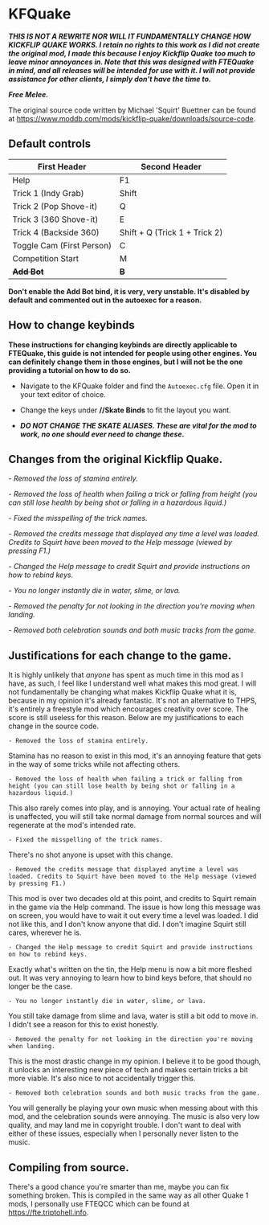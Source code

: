 # KFQuake
***THIS IS NOT A REWRITE NOR WILL IT FUNDAMENTALLY CHANGE HOW KICKFLIP QUAKE WORKS. I retain no rights to this work as I did not create the original mod, I made this because I enjoy Kickflip Quake too much to leave minor annoyances in. Note that this was designed with FTEQuake in mind, and all releases will be intended for use with it. I will not provide assistance for other clients, I simply don't have the time to.***

***Free Melee.***

The original source code written by Michael 'Squirt' Buettner can be found at https://www.moddb.com/mods/kickflip-quake/downloads/source-code.

## Default controls

First Header  | Second Header
------------- | -------------
Help  | F1
Trick 1 (Indy Grab)  | Shift
Trick 2 (Pop Shove-it)  | Q
Trick 3 (360 Shove-it)  | E
Trick 4 (Backside 360)  | Shift + Q (Trick 1 + Trick 2)
Toggle Cam (First Person)  | C
Competition Start | M
**~~Add Bot~~**| **~~B~~**

**Don't enable the Add Bot bind, it is very, very unstable. It's disabled by default and commented out in the autoexec for a reason.**

## How to change keybinds

**These instructions for changing keybinds are directly applicable to FTEQuake, this guide is not intended for people using other engines. You can definitely change them in those engines, but I will not be the one providing a tutorial on how to do so.**

* Navigate to the KFQuake folder and find the `Autoexec.cfg` file. Open it in your text editor of choice.

* Change the keys under **//Skate Binds** to fit the layout you want.

* ***DO NOT CHANGE THE SKATE ALIASES. These are vital for the mod to work, no one should ever need to change these.***

## Changes from the original Kickflip Quake.

*- Removed the loss of stamina entirely.*

*- Removed the loss of health when failing a trick or falling from height (you can still lose health by being shot or falling in a hazardous liquid.)*

*- Fixed the misspelling of the trick names.*

*- Removed the credits message that displayed any time a level was loaded. Credits to Squirt have been moved to the Help message (viewed by pressing F1.)*

*- Changed the Help message to credit Squirt and provide instructions on how to rebind keys.*

*- You no longer instantly die in water, slime, or lava.*

*- Removed the penalty for not looking in the direction you're moving when landing.*

*- Removed both celebration sounds and both music tracks from the game.*

## Justifications for each change to the game.

It is highly unlikely that *anyone* has spent as much time in this mod as I have, as such, I feel like I understand well what makes this mod great. I will not fundamentally be changing what makes Kickflip Quake what it is, because in my opinion it's already fantastic. It's not an alternative to THPS, it's entirely a freestyle mod which encourages creativity over score. The score is still useless for this reason. Below are my justifications to each change in the source code.

`- Removed the loss of stamina entirely.`

Stamina has no reason to exist in this mod, it's an annoying feature that gets in the way of some tricks while not affecting others.

`- Removed the loss of health when failing a trick or falling from height (you can still lose health by being shot or falling in a hazardous liquid.)`

This also rarely comes into play, and is annoying. Your actual rate of healing is unaffected, you will still take normal damage from normal sources and will regenerate at the mod's intended rate.

`- Fixed the misspelling of the trick names.`

There's no shot anyone is upset with this change.

`- Removed the credits message that displayed anytime a level was loaded. Credits to Squirt have been moved to the Help message (viewed by pressing F1.)`

This mod is over two decades old at this point, and credits to Squirt remain in the game via the Help command. The issue is how long this message was on screen, you would have to wait it out every time a level was loaded. I did not like this, and I don't know anyone that did. I don't imagine Squirt still cares, wherever he is.

`- Changed the Help message to credit Squirt and provide instructions on how to rebind keys.`

Exactly what's written on the tin, the Help menu is now a bit more fleshed out. It was very annoying to learn how to bind keys before, that should no longer be the case.

`- You no longer instantly die in water, slime, or lava.`

You still take damage from slime and lava, water is still a bit odd to move in. I didn't see a reason for this to exist honestly.

`- Removed the penalty for not looking in the direction you're moving when landing.`

This is the most drastic change in my opinion. I believe it to be good though, it unlocks an interesting new piece of tech and makes certain tricks a bit more viable. It's also nice to not accidentally trigger this. 

`- Removed both celebration sounds and both music tracks from the game.`

You will generally be playing your own music when messing about with this mod, and the celebration sounds were annoying. The music is also very low quality, and may land me in copyright trouble. I don't want to deal with either of these issues, especially when I personally never listen to the music.

## Compiling from source.

There's a good chance you're smarter than me, maybe you can fix something broken. This is compiled in the same way as all other Quake 1 mods, I personally use FTEQCC which can be found at https://fte.triptohell.info. 

